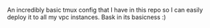 An incredibly basic tmux config that I have in this repo so I can easily deploy it to all my vpc instances. Bask in its basicness :) 
